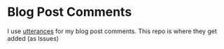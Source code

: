 # Blog Post Comments

I use [utterances](https://utteranc.es/) for my blog post comments. This repo is where they get added (as Issues)
